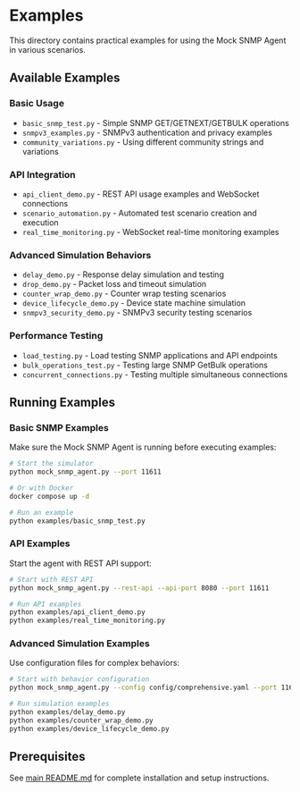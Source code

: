 # Examples

This directory contains practical examples for using the Mock SNMP Agent in various scenarios.

## Available Examples

### Basic Usage
- `basic_snmp_test.py` - Simple SNMP GET/GETNEXT/GETBULK operations
- `snmpv3_examples.py` - SNMPv3 authentication and privacy examples
- `community_variations.py` - Using different community strings and variations

### API Integration
- `api_client_demo.py` - REST API usage examples and WebSocket connections
- `scenario_automation.py` - Automated test scenario creation and execution
- `real_time_monitoring.py` - WebSocket real-time monitoring examples

### Advanced Simulation Behaviors
- `delay_demo.py` - Response delay simulation and testing
- `drop_demo.py` - Packet loss and timeout simulation
- `counter_wrap_demo.py` - Counter wrap testing scenarios
- `device_lifecycle_demo.py` - Device state machine simulation
- `snmpv3_security_demo.py` - SNMPv3 security testing scenarios

### Performance Testing
- `load_testing.py` - Load testing SNMP applications and API endpoints
- `bulk_operations_test.py` - Testing large SNMP GetBulk operations
- `concurrent_connections.py` - Testing multiple simultaneous connections

## Running Examples

### Basic SNMP Examples

Make sure the Mock SNMP Agent is running before executing examples:

```bash
# Start the simulator
python mock_snmp_agent.py --port 11611

# Or with Docker
docker compose up -d

# Run an example
python examples/basic_snmp_test.py
```

### API Examples

Start the agent with REST API support:

```bash
# Start with REST API
python mock_snmp_agent.py --rest-api --api-port 8080 --port 11611

# Run API examples
python examples/api_client_demo.py
python examples/real_time_monitoring.py
```

### Advanced Simulation Examples

Use configuration files for complex behaviors:

```bash
# Start with behavior configuration
python mock_snmp_agent.py --config config/comprehensive.yaml --port 11611

# Run simulation examples
python examples/delay_demo.py
python examples/counter_wrap_demo.py
python examples/device_lifecycle_demo.py
```

## Prerequisites

See [main README.md](../README.md#-quick-start) for complete installation and setup instructions.
